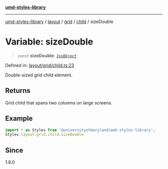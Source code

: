 [**umd-styles-library**](../../../../../../README.md)

***

[umd-styles-library](../../../../../../modules.md) / [layout](../../../../../README.md) / [grid](../../../README.md) / [child](../README.md) / sizeDouble

# Variable: sizeDouble

> `const` **sizeDouble**: [`JssObject`](../../../../../../utilities/namespaces/transform/type-aliases/JssObject.md)

Defined in: [layout/grid/child.ts:23](https://github.com/UMD-Digital/design-system/blob/8c958a0419ab79ba8bcba0aabd12f79a69ac5834/packages/styles/source/layout/grid/child.ts#L23)

Double-sized grid child element.

## Returns

Grid child that spans two columns on large screens.

## Example

```typescript
import * as Styles from '@universityofmaryland/web-styles-library';
Styles.layout.grid.child.sizeDouble
```

## Since

1.8.0
